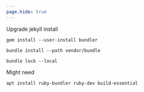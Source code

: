 ```yaml
---
page.hide: true
---
```


Upgrade jekyll install

  `gem install --user-install bundler`
  
 `bundle install --path vendor/bundle`
  
  `bundle lock --local`


Might need

`apt install ruby-bundler ruby-dev build-essential`

